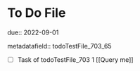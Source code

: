 # To Do File

due:: 2022-09-01

metadatafield:: todoTestFile_703_65

- [ ] Task of todoTestFile_703 1 [[Query me]]
